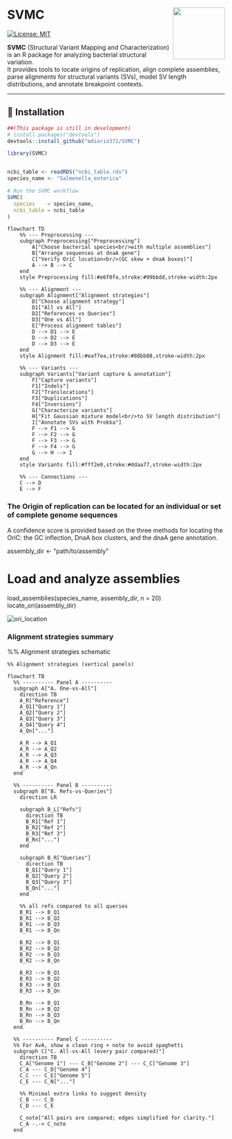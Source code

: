 

# SVMC <img src="figs/logo.png" align="right" width="120"/>

[![License: MIT](https://img.shields.io/badge/License-MIT-yellow.svg)](LICENSE)

**SVMC** (Structural Variant Mapping and Characterization) is an R package for analyzing bacterial structural variation.  
It provides tools to locate origins of replication, align complete assemblies, parse alignments for structural variants (SVs), model SV length distributions, and annotate breakpoint contexts. 


---

## 🔧 Installation

```r
##(This package is still in development)
# install.packages("devtools")
devtools::install_github("mdiorio371/SVMC")

library(SVMC)


ncbi_table <- readRDS("ncbi_table.rds")
species_name <- "Salmonella_enterica"

# Run the SVMC workflow
SVMC(
  species    = species_name,
  ncbi_table = ncbi_table
)

```  


```mermaid
flowchart TD
    %% --- Preprocessing ---
    subgraph Preprocessing["Preprocessing"]
        A["Choose bacterial species<br/>with multiple assemblies"]
        B["Arrange sequences at dnaA gene"]
        C["Verify OriC location<br/>(GC skew + dnaA boxes)"]
        A --> B --> C
    end
    style Preprocessing fill:#e6f0fa,stroke:#99bbdd,stroke-width:2px

    %% --- Alignment ---
    subgraph Alignment["Alignment strategies"]
        D["Choose alignment strategy"]
        D1["All vs All"]
        D2["References vs Queries"]
        D3["One vs All"]
        E["Process alignment tables"]
        D --> D1 --> E
        D --> D2 --> E
        D --> D3 --> E
    end
    style Alignment fill:#eaf7ea,stroke:#88bb88,stroke-width:2px

    %% --- Variants ---
    subgraph Variants["Variant capture & annotation"]
        F["Capture variants"]
        F1["Indels"]
        F2["Translocations"]
        F3["Duplications"]
        F4["Inversions"]
        G["Characterize variants"]
        H["Fit Gaussian mixture model<br/>to SV length distribution"]
        I["Annotate SVs with Prokka"]
        F --> F1 --> G
        F --> F2 --> G
        F --> F3 --> G
        F --> F4 --> G
        G --> H --> I
    end
    style Variants fill:#fff2e0,stroke:#ddaa77,stroke-width:2px

    %% --- Connections ---
    C --> D
    E --> F
```


### The Origin of replication can be located for an individual or set of complete genome sequences
A confidence score is provided based on the three methods for locating the OriC: the GC inflection, DnaA box clusters, and the dnaA gene annotation.

assembly_dir <- "path/to/assembly"

# Load and analyze assemblies
load_assemblies(species_name, assembly_dir, n = 20)
locate_ori(assembly_dir)


![ori_location](ori.png)


### Alignment strategies summary
%% Alignment strategies schematic

```mermaid
%% Alignment strategies (vertical panels)

flowchart TB
  %% ---------- Panel A ----------
  subgraph A["A. One-vs-All"]
    direction TB
    A_R["Reference"]
    A_Q1["Query 1"]
    A_Q2["Query 2"]
    A_Q3["Query 3"]
    A_Q4["Query 4"]
    A_Qn["..."]

    A_R --> A_Q1
    A_R --> A_Q2
    A_R --> A_Q3
    A_R --> A_Q4
    A_R --> A_Qn
  end

  %% ---------- Panel B ----------
  subgraph B["B. Refs-vs-Queries"]
    direction LR

    subgraph B_L["Refs"]
      direction TB
      B_R1["Ref 1"]
      B_R2["Ref 2"]
      B_R3["Ref 3"]
      B_Rn["..."]
    end

    subgraph B_R["Queries"]
      direction TB
      B_Q1["Query 1"]
      B_Q2["Query 2"]
      B_Q3["Query 3"]
      B_Qn["..."]
    end

    %% all refs compared to all queries
    B_R1 --> B_Q1
    B_R1 --> B_Q2
    B_R1 --> B_Q3
    B_R1 --> B_Qn

    B_R2 --> B_Q1
    B_R2 --> B_Q2
    B_R2 --> B_Q3
    B_R2 --> B_Qn

    B_R3 --> B_Q1
    B_R3 --> B_Q2
    B_R3 --> B_Q3
    B_R3 --> B_Qn

    B_Rn --> B_Q1
    B_Rn --> B_Q2
    B_Rn --> B_Q3
    B_Rn --> B_Qn
  end

  %% ---------- Panel C ----------
  %% For AvA, show a clean ring + note to avoid spaghetti
  subgraph C["C. All-vs-All (every pair compared)"]
    direction TB
    C_A["Genome 1"] --- C_B["Genome 2"] --- C_C["Genome 3"]
    C_A --- C_D["Genome 4"]
    C_C --- C_E["Genome 5"]
    C_E --- C_N["..."]

    %% Minimal extra links to suggest density
    C_B --- C_D
    C_D --- C_E

    C_note["All pairs are compared; edges simplified for clarity."]
    C_A -.-> C_note
  end
```
